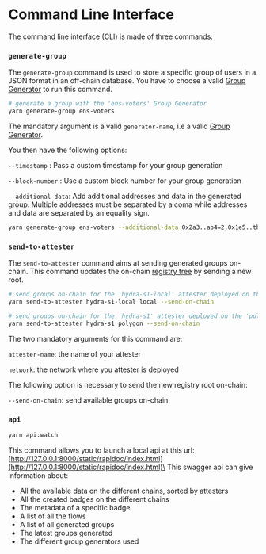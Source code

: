 # Command Line Interface

The command line interface (CLI) is made of three commands.

### `generate-group`

The `generate-group` command is used to store a specific group of users in a JSON format in an off-chain database. You have to choose a valid [Group Generator](sismo-protocol-overview.md) to run this command.

```bash
# generate a group with the 'ens-voters' Group Generator
yarn generate-group ens-voters
```

The mandatory argument is a valid `generator-name`, i.e a valid [Group Generator](sismo-protocol-overview.md).

You then have the following options:

`--timestamp` : Pass a custom timestamp for your group generation

`--block-number` : Use a custom block number for your group generation

`--additional-data`: Add additional addresses and data in the generated group. Multiple addresses must be separated by a coma while addresses and data are separated by an equality sign.

```bash
yarn generate-group ens-voters --additional-data 0x2a3..ab4=2,0x1e5..th0=4
```



### `send-to-attester`

The `send-to-attester` command aims at sending generated groups on-chain. This command updates the on-chain [registry tree](../accounts-registry-tree.md) by sending a new root.

```bash
# send groups on-chain for the 'hydra-s1-local' attester deployed on the 'local' chain
yarn send-to-attester hydra-s1-local local --send-on-chain

# send groups on-chain for the 'hydra-s1' attester deployed on the 'polygon' chain
yarn send-to-attester hydra-s1 polygon --send-on-chain
```

The two mandatory arguments for this command are:

`attester-name`: the name of your attester

`network`: the network where you attester is deployed

The following option is necessary to send the new registry root on-chain:

`--send-on-chain`: send available groups on-chain



### `api`

```bash
yarn api:watch
```

This command allows you to launch a local api at this url: [http://127.0.0.1:8000/static/rapidoc/index.html](http://127.0.0.1:8000/static/rapidoc/index.html)\
This swagger api can give information about:

* All the available data on the different chains, sorted by attesters&#x20;
* All the created badges on the different chains
* The metadata of a specific badge
* A list of all the flows&#x20;
* A list of all generated groups
* The latest groups generated
* The different group generators used

